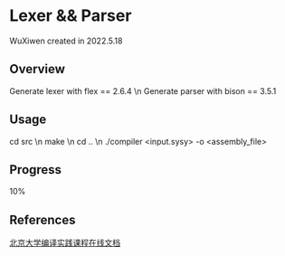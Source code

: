 # Lexer && Parser

WuXiwen created in 2022.5.18


## Overview

Generate lexer with flex == 2.6.4 \n
Generate parser with bison == 3.5.1


## Usage

cd src \n
make \n
cd .. \n
./compiler <mode> <input.sysy> -o <assembly_file>


## Progress

10%

## References
[北京大学编译实践课程在线文档](https://pku-minic.github.io/online-doc/#/lv1-main/lexer-parser)
























